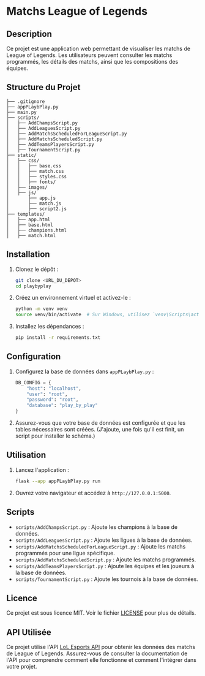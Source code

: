 # Matchs League of Legends

## Description
Ce projet est une application web permettant de visualiser les matchs de League of Legends. Les utilisateurs peuvent consulter les matchs programmés, les détails des matchs, ainsi que les compositions des équipes.

## Structure du Projet
```
├── .gitignore
├── appPLaybPlay.py
├── main.py
├── scripts/
│   ├── AddChampsScript.py
│   ├── AddLeaguesScript.py
│   ├── AddMatchsScheduledForLeagueScript.py
│   ├── AddMatchsScheduledScript.py
│   ├── AddTeamsPlayersScript.py
│   ├── TournamentScript.py
├── static/
│   ├── css/
│   │   ├── base.css
│   │   ├── match.css
│   │   ├── styles.css
│   │   ├── fonts/
│   ├── images/
│   ├── js/
│       ├── app.js
│       ├── match.js
│       ├── script2.js
├── templates/
│   ├── app.html
│   ├── base.html
│   ├── champions.html
│   ├── match.html
```

## Installation

1. Clonez le dépôt :
    ```sh
    git clone <URL_DU_DEPOT>
    cd playbyplay
    ```

2. Créez un environnement virtuel et activez-le :
    ```sh
    python -m venv venv
    source venv/bin/activate  # Sur Windows, utilisez `venv\Scripts\activate`
    ```

3. Installez les dépendances :
    ```sh
    pip install -r requirements.txt
    ```

## Configuration

1. Configurez la base de données dans `appPLaybPlay.py` :
    ```python
    DB_CONFIG = {
        "host": "localhost",
        "user": "root",
        "password": "root",
        "database": "play_by_play"
    }
    ```

2. Assurez-vous que votre base de données est configurée et que les tables nécessaires sont créées. (J'ajoute, une fois qu'il est finit, un script pour installer le schéma.)

## Utilisation

1. Lancez l'application :
    ```sh
    flask --app appPLaybPlay.py run
    ```

2. Ouvrez votre navigateur et accédez à `http://127.0.0.1:5000`.

## Scripts

- `scripts/AddChampsScript.py` : Ajoute les champions à la base de données.
- `scripts/AddLeaguesScript.py` : Ajoute les ligues à la base de données.
- `scripts/AddMatchsScheduledForLeagueScript.py` : Ajoute les matchs programmés pour une ligue spécifique.
- `scripts/AddMatchsScheduledScript.py` : Ajoute les matchs programmés.
- `scripts/AddTeamsPlayersScript.py` : Ajoute les équipes et les joueurs à la base de données.
- `scripts/TournamentScript.py` : Ajoute les tournois à la base de données.


## Licence

Ce projet est sous licence MIT. Voir le fichier [LICENSE](LICENSE) pour plus de détails.


## API Utilisée

Ce projet utilise l'API [LoL Esports API](https://vickz84259.github.io/lolesports-api-docs/) pour obtenir les données des matchs de League of Legends. Assurez-vous de consulter la documentation de l'API pour comprendre comment elle fonctionne et comment l'intégrer dans votre projet.